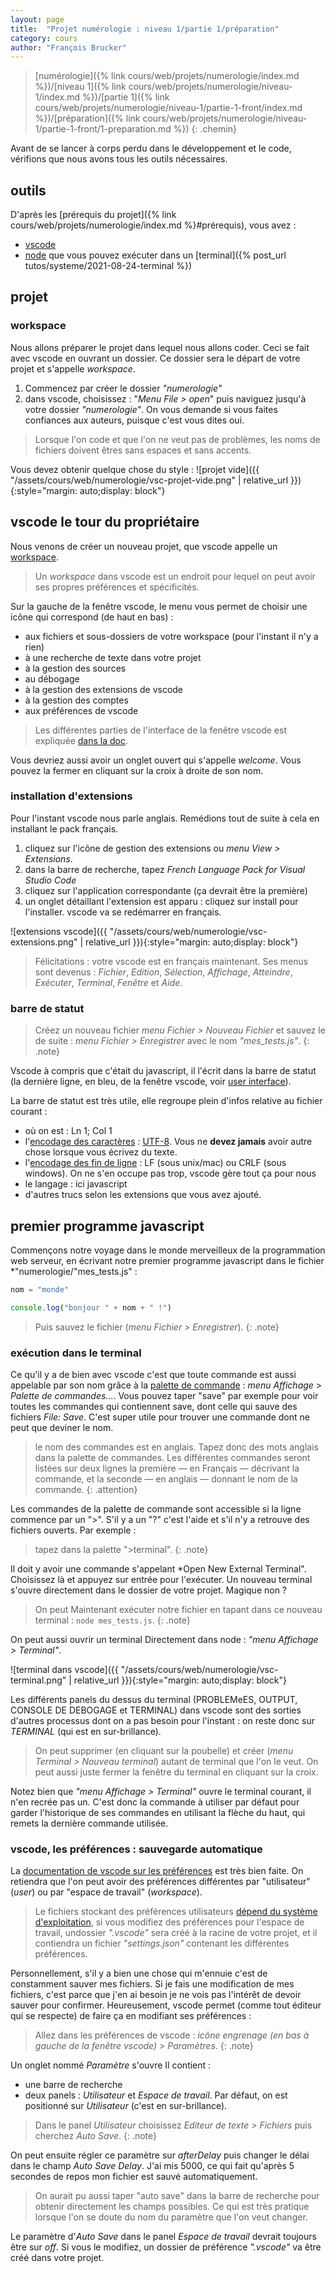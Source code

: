 ```yaml
---
layout: page
title:  "Projet numérologie : niveau 1/partie 1/préparation"
category: cours
author: "François Brucker"
---
```


> [numérologie]({% link cours/web/projets/numerologie/index.md %})/[niveau 1]({% link cours/web/projets/numerologie/niveau-1/index.md %})/[partie 1]({% link cours/web/projets/numerologie/niveau-1/partie-1-front/index.md %})/[préparation]({% link cours/web/projets/numerologie/niveau-1/partie-1-front/1-preparation.md %})
{: .chemin}

Avant de se lancer à corps perdu dans le développement et le code, vérifions que nous avons tous les outils nécessaires.

## outils

D'après les [prérequis du projet]({% link cours/web/projets/numerologie/index.md %}#prérequis), vous avez :

* [vscode](https://code.visualstudio.com/)
* [node](https://nodejs.org/en/) que vous pouvez exécuter dans un [terminal]({% post_url tutos/systeme/2021-08-24-terminal %})

## projet

### workspace

Nous allons préparer le projet dans lequel nous allons coder. Ceci se fait avec vscode en ouvrant un dossier. Ce dossier sera le départ de votre projet et s'appelle *workspace*.

1. Commencez par créer le dossier *"numerologie"*
2. dans vscode, choisissez : "*Menu File > open*" puis naviguez jusqu'à votre dossier *"numerologie"*. On vous demande si vous faites confiances aux auteurs, puisque c'est vous dites oui.

> Lorsque l'on code et que l'on ne veut pas de problèmes, les noms de fichiers doivent êtres sans espaces et sans accents.

Vous devez obtenir quelque chose du style :
![projet vide]({{ "/assets/cours/web/numerologie/vsc-projet-vide.png" | relative_url }}){:style="margin: auto;display: block"}

## vscode le tour du propriétaire

Nous venons de créer un nouveau projet, que vscode appelle un [workspace](https://code.visualstudio.com/docs/editor/workspaces#_how-do-i-open-a-vs-code-workspace).

> Un *workspace* dans vscode est un endroit pour lequel on peut avoir ses propres préférences et spécificités.  

Sur la gauche de la fenêtre vscode, le menu vous permet de choisir une icône qui correspond (de haut en bas) :

* aux fichiers et sous-dossiers de votre workspace (pour l'instant il n'y a rien)
* à une recherche de texte dans votre projet
* à la gestion des sources
* au débogage
* à la gestion des extensions de vscode
* à la gestion des comptes
* aux préférences de vscode

>Les différentes parties de l'interface de la fenêtre  vscode est expliquée [dans la doc](https://code.visualstudio.com/docs/getstarted/userinterface).

Vous devriez aussi avoir un onglet ouvert qui s'appelle *welcome*. Vous pouvez la fermer en cliquant sur la croix à droite de son nom.

### installation d'extensions

Pour l'instant vscode nous parle anglais. Remédions tout de suite à cela en installant le pack français.

1. cliquez sur l'icône de gestion des extensions ou *menu View > Extensions*.
2. dans la barre de recherche, tapez *French Language Pack for Visual Studio Code*
3. cliquez sur l'application correspondante (ça devrait être la première)
4. un onglet détaillant l'extension est apparu  : cliquez sur install pour l'installer. vscode va se redémarrer en français.

![extensions vscode]({{ "/assets/cours/web/numerologie/vsc-extensions.png" | relative_url }}){:style="margin: auto;display: block"}

> Félicitations : votre vscode est en français maintenant. Ses menus sont devenus : *Fichier*, *Edition*, *Sélection*, *Affichage*, *Atteindre*, *Exécuter*, *Terminal*, *Fenêtre* et *Aide*.

### barre de statut

> Créez un nouveau fichier *menu Fichier > Nouveau Fichier* et sauvez le de suite : *menu Fichier > Enregistrer* avec le nom *"mes_tests.js"*.
{: .note}

Vscode à compris que c'était du javascript, il l'écrit dans la barre de statut (la dernière ligne, en bleu, de la fenêtre vscode, voir [user interface](https://code.visualstudio.com/docs/getstarted/userinterface)).

La barre de statut est très utile, elle regroupe plein d'infos relative au fichier courant :

* où on est : Ln 1; Col 1
* l'[encodage des caractères](https://www.w3.org/International/questions/qa-what-is-encoding.fr) : [UTF-8](https://fr.wikipedia.org/wiki/UTF-8). Vous ne **devez jamais** avoir autre chose lorsque vous écrivez du texte.
* l'[encodage des fin de ligne](https://fr.wikipedia.org/wiki/Fin_de_ligne) : LF (sous unix/mac) ou CRLF (sous windows). On ne s'en occupe pas trop, vscode gère tout ça pour nous
* le langage : ici javascript
* d'autres trucs selon les extensions que vous avez ajouté.

## premier programme javascript

Commençons notre voyage dans le monde merveilleux de la programmation web serveur, en écrivant notre premier programme javascript dans le fichier *"numerologie/"mes_tests.js" :

```javascript
nom = "monde"

console.log("bonjour " + nom + " !")
```

> Puis sauvez le fichier (*menu Fichier > Enregistrer*).
{: .note}

### exécution dans le terminal

Ce qu'il y a de bien avec vscode c'est que toute commande est aussi appelable par son nom grâce à la [palette de commande](https://code.visualstudio.com/docs/getstarted/userinterface#_command-palette) : *menu Affichage >  Palette de commandes...*. Vous pouvez taper "save" par exemple pour voir toutes les commandes qui contiennent save, dont celle qui sauve des fichiers *File: Save*. C'est super utile pour trouver une commande dont ne peut que deviner le nom.

> le nom des commandes est en anglais. Tapez donc des mots anglais dans la palette de commandes. Les différentes commandes seront listées sur deux lignes  la première — en Français — décrivant la commande, et la seconde — en anglais — donnant le nom de la commande.
{: .attention}

Les commandes de la palette de commande sont accessible si la ligne commence par un ">". S'il y a un "?" c'est l'aide et s'il n'y a retrouve des fichiers ouverts. Par exemple :

> tapez dans la palette ">terminal".
{: .note}

Il doit y avoir une commande s'appelant *Open New External Terminal". Choisissez là et appuyez sur entrée pour l'exécuter. Un nouveau terminal s'ouvre directement dans le dossier de votre projet. Magique non ?

>On peut Maintenant exécuter notre fichier en tapant dans ce nouveau terminal : `node mes_tests.js`.
{: .note}

On peut aussi ouvrir un terminal Directement dans node : *"menu Affichage > Terminal"*.

![terminal dans vscode]({{ "/assets/cours/web/numerologie/vsc-terminal.png" | relative_url }}){:style="margin: auto;display: block"}

Les différents panels du dessus du terminal (PROBLEMeES, OUTPUT, CONSOLE DE DEBOGAGE et TERMINAL) dans vscode sont des sorties d'autres processus dont on a pas besoin pour l'instant : on reste donc sur *TERMINAL* (qui est en sur-brillance).

> On peut supprimer (en cliquant sur la poubelle) et créer (*menu Terminal > Nouveau terminal*) autant de terminal que l'on le veut. On peut aussi juste fermer la fenêtre du terminal en cliquant sur la croix.

Notez bien que  *"menu Affichage > Terminal"* ouvre le terminal courant, il n'en recrée pas un. C'est donc la commande à utiliser par défaut pour garder l'historique de ses commandes en utilisant la flèche du haut, qui remets la dernière commande utilisée.

### vscode, les préférences : sauvegarde automatique

La [documentation de vscode sur les préférences](https://code.visualstudio.com/docs/getstarted/settings) est très bien faite. On retiendra que l'on peut avoir des préférences différentes par "utilisateur" (*user*) ou par "espace de travail" (*workspace*).

> Le fichiers stockant des préférences utilisateurs [dépend du système d'exploitation](https://code.visualstudio.com/docs/getstarted/settings#_settings-file-locations), si vous modifiez des préférences pour l'espace de travail, undossier *".vscode"* sera créé à la racine de votre projet, et il contiendra un fichier *"settings.json"* contenant les différentes préférences.

Personnellement, s'il y a bien une chose qui m'ennuie c'est de constamment sauver mes fichiers. Si je fais une modification de mes fichiers, c'est parce que j'en ai besoin je ne vois pas l'intérêt de devoir sauver pour confirmer. Heureusement, vscode permet (comme tout éditeur qui se respecte) de faire ça en modifiant ses préférences :

> Allez dans les préférences de vscode : *icône engrenage (en bas à gauche de la fenêtre vscode) > Paramètres*.
{: .note}

Un onglet nommé *Paramètre* s'ouvre Il contient :

* une barre de recherche
* deux panels : *Utilisateur* et *Espace de travail*. Par défaut, on est positionné sur *Utilisateur* (c'est en sur-brillance).

>Dans le panel *Utilisateur* choisissez *Editeur de texte > Fichiers* puis cherchez *Auto Save*.
{: .note}

On peut ensuite régler ce paramètre sur *afterDelay* puis changer le délai dans le champ *Auto Save Delay*. J'ai mis 5000, ce qui fait qu'après 5 secondes de repos mon fichier est sauvé automatiquement.

> On aurait pu aussi taper "auto save" dans la barre de recherche pour obtenir directement les champs possibles. Ce qui est très pratique lorsque l'on se doute du nom du paramètre que l'on veut changer.

Le paramètre d'*Auto Save* dans le panel *Espace de travail* devrait toujours être sur *off*. Si vous le modifiez, un dossier de préférence *".vscode"* va être créé dans votre projet.
